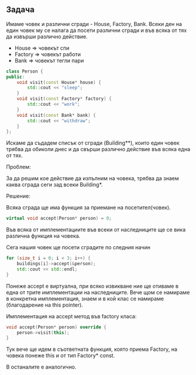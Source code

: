 ## Задача

Имаме човек и различни сгради - House, Factory, Bank. Всеки ден на един човек му се налага да посети различни сгради и във всяка от тях да извърши различно действие.

- House => човекът спи
- Factory => човекът работи
- Bank => човекът тегли пари

```c++
class Person {
public:
    void visit(const House* house) {
        std::cout << "sleep";
    }
    void visit(const Factory* factory) {
        std::cout << "work";
    }
    void visit(const Bank* bank) {
        std::cout << "withdraw";
    }
};
```

Искаме да съдадем списък от сгради (Building**), които един човек трябва да обиколи днес и да свърши различно действие във всяка една от тях.

Проблем:

За да решим кое действие да изпълним на човека, трябва да знаем каква сграда сеги зад всеки Building*.

Решение:

Всяка сграда ще има функция за приемане на посетител(човек). 
```c++
virtual void accept(Person* person) = 0;
```
Във всяка от имплементациите във всеки от наследниците ще се вика различна функция на човека.

Сега нашия човек ще посети сградите по следния начин

```c++
for (size_t i = 0; i < 3; i++) {
    buildings[i]->accept(&person);
    std::cout << std::endl;
}
```

Понеже accept е виртуална, при всяко извикване ние ще отиваме в една от трите имплементации на наследниците. Вече щом се намираме в конкретна имплементация, знаем и
в кой клас се намираме (благодарение на this pointer).

Имплементация на accept метод във factory класа:
```c++
void accept(Person* person) override {
    person->visit(this);
}
```

Тук вече ще идем в съответната функция, която приема Factory, на човека понеже this и от тип Factory* const.

В останалите е аналогично.
